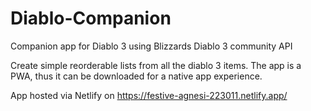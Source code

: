 # Diablo-Companion
Companion app for Diablo 3 using Blizzards Diablo 3 community API

Create simple reorderable lists from all the diablo 3 items.
The app is a PWA, thus it can be downloaded for a native app experience.


App hosted via Netlify on https://festive-agnesi-223011.netlify.app/


